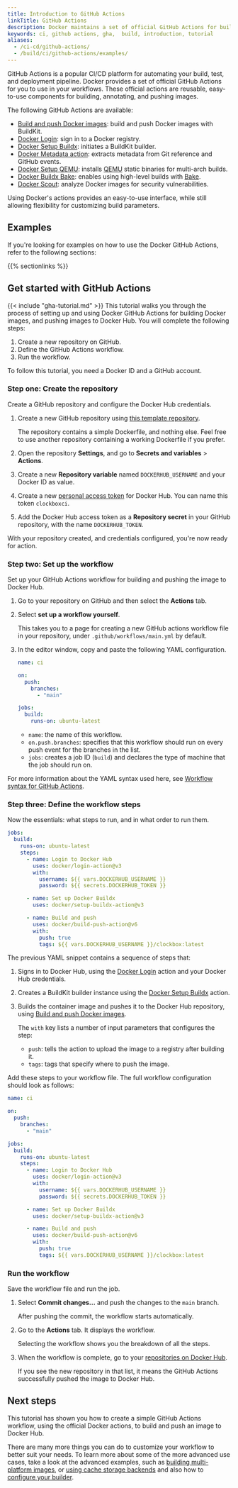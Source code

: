 ```yaml
---
title: Introduction to GitHub Actions
linkTitle: GitHub Actions
description: Docker maintains a set of official GitHub Actions for building Docker images.
keywords: ci, github actions, gha,  build, introduction, tutorial
aliases:
  - /ci-cd/github-actions/
  - /build/ci/github-actions/examples/
---
```


GitHub Actions is a popular CI/CD platform for automating your build, test, and
deployment pipeline. Docker provides a set of official GitHub Actions for you to
use in your workflows. These official actions are reusable, easy-to-use
components for building, annotating, and pushing images.

The following GitHub Actions are available:

- [Build and push Docker images](https://github.com/marketplace/actions/build-and-push-docker-images):
  build and push Docker images with BuildKit.
- [Docker Login](https://github.com/marketplace/actions/docker-login):
  sign in to a Docker registry.
- [Docker Setup Buildx](https://github.com/marketplace/actions/docker-setup-buildx):
  initiates a BuildKit builder.
- [Docker Metadata action](https://github.com/marketplace/actions/docker-metadata-action):
  extracts metadata from Git reference and GitHub events.
- [Docker Setup QEMU](https://github.com/marketplace/actions/docker-setup-qemu):
  installs [QEMU](https://github.com/qemu/qemu) static binaries for multi-arch
  builds.
- [Docker Buildx Bake](https://github.com/marketplace/actions/docker-buildx-bake):
  enables using high-level builds with [Bake](../../bake/_index.md).
- [Docker Scout](https://github.com/docker/scout-action):
  analyze Docker images for security vulnerabilities.

Using Docker's actions provides an easy-to-use interface, while still allowing
flexibility for customizing build parameters.

## Examples

If you're looking for examples on how to use the Docker GitHub Actions,
refer to the following sections:

{{% sectionlinks %}}

## Get started with GitHub Actions

{{< include "gha-tutorial.md" >}}
This tutorial walks you through the process of setting up and using Docker GitHub
Actions for building Docker images, and pushing images to Docker Hub. You will
complete the following steps:

1. Create a new repository on GitHub.
2. Define the GitHub Actions workflow.
3. Run the workflow.

To follow this tutorial, you need a Docker ID and a GitHub account.

### Step one: Create the repository

Create a GitHub repository and configure the Docker Hub credentials.

1. Create a new GitHub repository using
   [this template repository](https://github.com/dvdksn/clockbox/generate).

   The repository contains a simple Dockerfile, and nothing else. Feel free to
   use another repository containing a working Dockerfile if you prefer.

2. Open the repository **Settings**, and go to **Secrets and variables** > **Actions**.

3. Create a new **Repository variable** named `DOCKERHUB_USERNAME` and your Docker ID as value.

4. Create a new
   [personal access token](/security/for-developers/access-tokens/#create-an-access-token)
   for Docker Hub. You can name this token `clockboxci`.

5. Add the Docker Hub access token as a **Repository secret** in your GitHub repository, with the name
   `DOCKERHUB_TOKEN`.

With your repository created, and credentials configured, you're now ready for
action.

### Step two: Set up the workflow

Set up your GitHub Actions workflow for building and pushing the image to Docker
Hub.

1. Go to your repository on GitHub and then select the **Actions** tab.
2. Select **set up a workflow yourself**.

   This takes you to a page for creating a new GitHub actions workflow file in
   your repository, under `.github/workflows/main.yml` by default.

3. In the editor window, copy and paste the following YAML configuration.

   ```yaml
   name: ci

   on:
     push:
       branches:
         - "main"

   jobs:
     build:
       runs-on: ubuntu-latest
   ```

   - `name`: the name of this workflow.
   - `on.push.branches`: specifies that this workflow should run on every push
     event for the branches in the list.
   - `jobs`: creates a job ID (`build`) and declares the type of machine that
     the job should run on.

For more information about the YAML syntax used here, see
[Workflow syntax for GitHub Actions](https://docs.github.com/en/actions/using-workflows/workflow-syntax-for-github-actions).

### Step three: Define the workflow steps

Now the essentials: what steps to run, and in what order to run them.

```yaml
jobs:
  build:
    runs-on: ubuntu-latest
    steps:
      - name: Login to Docker Hub
        uses: docker/login-action@v3
        with:
          username: ${{ vars.DOCKERHUB_USERNAME }}
          password: ${{ secrets.DOCKERHUB_TOKEN }}

      - name: Set up Docker Buildx
        uses: docker/setup-buildx-action@v3

      - name: Build and push
        uses: docker/build-push-action@v6
        with:
          push: true
          tags: ${{ vars.DOCKERHUB_USERNAME }}/clockbox:latest
```

The previous YAML snippet contains a sequence of steps that:

1. Signs in to Docker Hub, using the
   [Docker Login](https://github.com/marketplace/actions/docker-login) action and your Docker Hub credentials.
2. Creates a BuildKit builder instance using the
   [Docker Setup Buildx](https://github.com/marketplace/actions/docker-setup-buildx) action.
3. Builds the container image and pushes it to the Docker Hub repository, using
   [Build and push Docker images](https://github.com/marketplace/actions/build-and-push-docker-images).

   The `with` key lists a number of input parameters that configures the step:

   - `push`: tells the action to upload the image to a registry after building
     it.
   - `tags`: tags that specify where to push the image.

Add these steps to your workflow file. The full workflow configuration should
look as follows:


```yaml
name: ci

on:
  push:
    branches:
      - "main"

jobs:
  build:
    runs-on: ubuntu-latest
    steps:
      - name: Login to Docker Hub
        uses: docker/login-action@v3
        with:
          username: ${{ vars.DOCKERHUB_USERNAME }}
          password: ${{ secrets.DOCKERHUB_TOKEN }}

      - name: Set up Docker Buildx
        uses: docker/setup-buildx-action@v3

      - name: Build and push
        uses: docker/build-push-action@v6
        with:
          push: true
          tags: ${{ vars.DOCKERHUB_USERNAME }}/clockbox:latest
```

### Run the workflow

Save the workflow file and run the job.

1. Select **Commit changes...** and push the changes to the `main` branch.

   After pushing the commit, the workflow starts automatically.

2. Go to the **Actions** tab. It displays the workflow.

   Selecting the workflow shows you the breakdown of all the steps.

3. When the workflow is complete, go to your
   [repositories on Docker Hub](https://hub.docker.com/repositories).

   If you see the new repository in that list, it means the GitHub Actions
   successfully pushed the image to Docker Hub.

## Next steps

This tutorial has shown you how to create a simple GitHub Actions workflow,
using the official Docker actions, to build and push an image to Docker Hub.

There are many more things you can do to customize your workflow to better suit
your needs. To learn more about some of the more advanced use cases, take a look
at the advanced examples, such as [building multi-platform images](multi-platform.md),
or [using cache storage backends](cache.md) and also how to [configure your builder](configure-builder.md).
